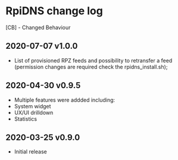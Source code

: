 # RpiDNS change log
[CB] - Changed Behaviour
## 2020-07-07 v1.0.0
- List of provisioned RPZ feeds and possibility to retransfer a feed (permission changes are required check the rpidns_install.sh); 
## 2020-04-30 v0.9.5
- Multiple features were addded including:
 - System widget
 - UX/UI drilldown
 - Statistics
## 2020-03-25 v0.9.0
- Initial release